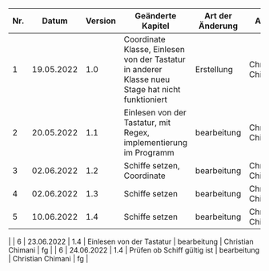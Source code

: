 | Nr. | Datum      | Version | Geänderte Kapitel                                                                                | Art der Änderung | Autor             | Status |
|-----|------------|---------|--------------------------------------------------------------------------------------------------|------------------|-------------------|--------|
| 1   | 19.05.2022 | 1.0     | Coordinate Klasse, Einlesen von der Tastatur in anderer Klasse nueu Stage hat nicht funktioniert | Erstellung       | Christian Chimani | iB     |
| 2   | 20.05.2022 | 1.1     | Einlesen von der Tastatur, mit Regex, implementierung im Programm                                | bearbeitung      | Christian Chimani | fg     |
| 3   | 02.06.2022 | 1.2     | Schiffe setzen, Coordinate                                                                       | bearbeitung      | Christian Chimani | iB     |
| 4   | 02.06.2022 | 1.3     | Schiffe setzen                                                                                   | bearbeitung      | Christian Chimani | fg     |
| 5   | 10.06.2022 | 1.4     | Schiffe setzen                                                                                   | bearbeitung      | Christian Chimani | fg  
|
| 6   | 23.06.2022 | 1.4     | Einlesen von der Tastatur                                                                                  | bearbeitung      | Christian Chimani | fg | 
| 6   | 24.06.2022 | 1.4     | Prüfen ob Schiff gültig ist                                                                                | bearbeitung      | Christian Chimani | fg  |

